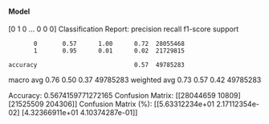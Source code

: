 #### Model
[0 1 0 ... 0 0 0]
Classification Report:
              precision    recall  f1-score   support

           0       0.57      1.00      0.72  28055468
           1       0.95      0.01      0.02  21729815

    accuracy                           0.57  49785283
   macro avg       0.76      0.50      0.37  49785283
weighted avg       0.73      0.57      0.42  49785283

Accuracy: 0.5674159771272165
Confusion Matrix:
[[28044659    10809]
 [21525509   204306]]
Confusion Matrix (%):
[[5.63312234e+01 2.17112354e-02]
 [4.32366911e+01 4.10374287e-01]]
